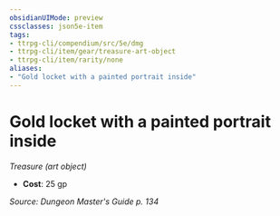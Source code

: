 ```yaml
---
obsidianUIMode: preview
cssclasses: json5e-item
tags:
- ttrpg-cli/compendium/src/5e/dmg
- ttrpg-cli/item/gear/treasure-art-object
- ttrpg-cli/item/rarity/none
aliases: 
- "Gold locket with a painted portrait inside"
---
```

# Gold locket with a painted portrait inside
*Treasure (art object)*  


- **Cost**: 25 gp

*Source: Dungeon Master's Guide p. 134*